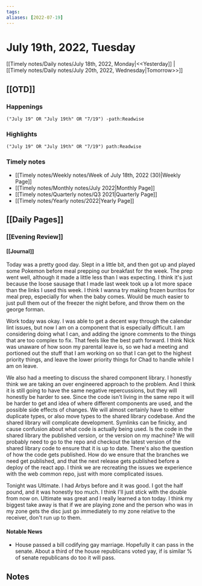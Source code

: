 ```yaml
---
tags:
aliases: [2022-07-19]
---
```


# July 19th, 2022, Tuesday

[[Timely notes/Daily notes/July 18th, 2022, Monday|<<Yesterday]] | [[Timely notes/Daily notes/July 20th, 2022, Wednesday|Tomorrow>>]]

## [[OTD]]

### Happenings

```query
("July 19" OR "July 19th" OR "7/19") -path:Readwise
```

### Highlights

```query
("July 19" OR "July 19th" OR "7/19") path:Readwise
```

### Timely notes
- [[Timely notes/Weekly notes/Week of July 18th, 2022 (30)|Weekly Page]]
- [[Timely notes/Monthly notes/July 2022|Monthly Page]]
- [[Timely notes/Quarterly notes/Q3 2021|Quarterly Page]]
- [[Timely notes/Yearly notes/2022|Yearly Page]]

## [[Daily Pages]]

### [[Evening Review]]

#### [[Journal]]

Today was a pretty good day. Slept in a little bit, and then got up and played some Pokemon before meal prepping our breakfast for the week. The prep went well, although it made a little less than I was expecting. I think it's just because the loose sausage that I made last week took up a lot more space than the links I used this week. I think I wanna try making frozen burritos for meal prep, especially for when the baby comes. Would be much easier to just pull them out of the freezer the night before, and throw them on the george forman.

Work today was okay. I was able to get a decent way through the calendar lint issues, but now I am on a component that is especially difficult. I am considering doing what I can, and adding the ignore comments to the things that are too complex to fix. That feels like the best path forward. I think Nick was unaware of how soon my parental leave is, so we had a meeting and portioned out the stuff that I am working on so that I can get to the highest priority things, and leave the lower priority things for Chad to handle while I am on leave.

We also had a meeting to discuss the shared component library. I honestly think we are taking an over engineered approach to the problem. And I think it is still going to have the same negative repercussions, but they will honestly be harder to see. Since the code isn't living in the same repo it will be harder to get and idea of where different components are used, and the possible side effects of changes. We will almost certainly have to either duplicate types, or also move types to the shared library codebase. And the shared library will complicate development. Symlinks can be finicky, and cause confusion about what code is actually being used. Is the code in the shared library the published version, or the version on my machine? We will probably need to go to the repo and checkout the latest version of the shared library code to ensure that it is up to date. There's also the question of how the code gets published. How do we ensure that the branches we need get published, and that the next release gets published before a deploy of the react app. I think we are recreating the issues we experience with the web common repo, just with more complicated issues.

Tonight was Ultimate. I had Arbys before and it was good. I got the half pound, and it was honestly too much. I think I'll just stick with the double from now on. Ultimate was great and I really learned a ton today. I think my biggest take away is that if we are playing zone and the person who was in my zone gets the disc just go immediately to my zone relative to the receiver, don't run up to them. 

#### Notable News

- House passed a bill codifying gay marriage. Hopefully it can pass in the senate. About a third of the house republicans voted yay, if is similar % of senate republicans do too it will pass.

## Notes
